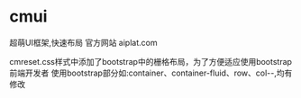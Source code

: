 # cmui
超萌UI框架,快速布局
官方网站 aiplat.com

cmreset.css样式中添加了bootstrap中的栅格布局，为了方便适应使用bootstrap前端开发者
使用bootstrap部分如:container、container-fluid、row、col-*-*,均有修改
